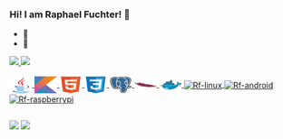 ### Hi! I am Raphael Fuchter! 👋

- 🔭 
- 🌱 

 <div>
  <a href="https://github.com/raphaelfuchter">
  <img height="180em" src="https://github-readme-stats.vercel.app/api?username=raphaelfuchter&show_icons=true&theme=dracula&include_all_commits=true&count_private=true"/>
  <img height="180em" src="https://github-readme-stats.vercel.app/api/top-langs/?username=raphaelfuchter&layout=compact&langs_count=7&theme=dracula"/>
</div>
  
  <div style="display: inline_block"><br>
    <img align="center" alt="Rf-java" height="30" width="40" src="https://raw.githubusercontent.com/devicons/devicon/master/icons/java/java-original.svg">
    <img align="center" alt="Rf-kotlin" height="30" width="40" src="https://raw.githubusercontent.com/devicons/devicon/master/icons/kotlin/kotlin-original.svg">    
    <img align="center" alt="Rf-HTML" height="30" width="40" src="https://raw.githubusercontent.com/devicons/devicon/master/icons/html5/html5-original.svg">
    <img align="center" alt="Rf-CSS" height="30" width="40" src="https://raw.githubusercontent.com/devicons/devicon/master/icons/css3/css3-original.svg">
    <img align="center" alt="Rf-postgresql" height="30" width="40" src="https://raw.githubusercontent.com/devicons/devicon/master/icons/postgresql/postgresql-original.svg">
    <img align="center" alt="Rf-apache" height="30" width="40" src="https://raw.githubusercontent.com/devicons/devicon/master/icons/apache/apache-original.svg">  
    <img align="center" alt="Rf-docker" height="30" width="40" src="https://raw.githubusercontent.com/devicons/devicon/master/icons/docker/docker-original.svg">
    <img align="center" alt="Rf-linux" height="30" width="40" src="https://raw.githubusercontent.com/devicons/devicon/master/icons/javascript/linux-original.svg">
    <img align="center" alt="Rf-android" height="30" width="40" src="https://raw.githubusercontent.com/devicons/devicon/master/icons/javascript/android-original.svg">
    <img align="center" alt="Rf-raspberrypi" height="30" width="40" src="https://raw.githubusercontent.com/devicons/devicon/master/icons/javascript/raspberrypi-original.svg">   
</div>
  
  ##
  
<div>  
  <a href = "mailto:raphael.fuchter@gmail.com"><img src="https://img.shields.io/badge/-Gmail-%23333?style=for-the-badge&logo=gmail&logoColor=white" target="_blank"></a>
  <a href="https://www.linkedin.com/in/raphael-fuchter-13b483bb/" target="_blank"><img src="https://img.shields.io/badge/-LinkedIn-%230077B5?style=for-the-badge&logo=linkedin&logoColor=white" target="_blank"></a> 
</div>

